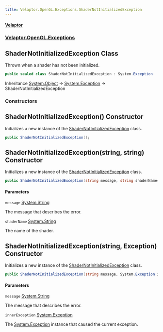 ```yaml
---
title: Velaptor.OpenGL.Exceptions.ShaderNotInitializedException
---
```


#### [Velaptor](Namespaces.md 'Velaptor Namespaces')
### [Velaptor.OpenGL.Exceptions](Velaptor.OpenGL.Exceptions.md 'Velaptor.OpenGL.Exceptions')

## ShaderNotInitializedException Class

Thrown when a shader has not been initialized.

```csharp
public sealed class ShaderNotInitializedException : System.Exception
```

Inheritance [System.Object](https://docs.microsoft.com/en-us/dotnet/api/System.Object 'System.Object') → [System.Exception](https://docs.microsoft.com/en-us/dotnet/api/System.Exception 'System.Exception') → ShaderNotInitializedException
### Constructors

<a name='Velaptor.OpenGL.Exceptions.ShaderNotInitializedException.ShaderNotInitializedException()'></a>

## ShaderNotInitializedException() Constructor

Initializes a new instance of the [ShaderNotInitializedException](Velaptor.OpenGL.Exceptions.ShaderNotInitializedException.md 'Velaptor.OpenGL.Exceptions.ShaderNotInitializedException') class.

```csharp
public ShaderNotInitializedException();
```

<a name='Velaptor.OpenGL.Exceptions.ShaderNotInitializedException.ShaderNotInitializedException(string,string)'></a>

## ShaderNotInitializedException(string, string) Constructor

Initializes a new instance of the [ShaderNotInitializedException](Velaptor.OpenGL.Exceptions.ShaderNotInitializedException.md 'Velaptor.OpenGL.Exceptions.ShaderNotInitializedException') class.

```csharp
public ShaderNotInitializedException(string message, string shaderName="");
```
#### Parameters

<a name='Velaptor.OpenGL.Exceptions.ShaderNotInitializedException.ShaderNotInitializedException(string,string).message'></a>

`message` [System.String](https://docs.microsoft.com/en-us/dotnet/api/System.String 'System.String')

The message that describes the error.

<a name='Velaptor.OpenGL.Exceptions.ShaderNotInitializedException.ShaderNotInitializedException(string,string).shaderName'></a>

`shaderName` [System.String](https://docs.microsoft.com/en-us/dotnet/api/System.String 'System.String')

The name of the shader.

<a name='Velaptor.OpenGL.Exceptions.ShaderNotInitializedException.ShaderNotInitializedException(string,System.Exception)'></a>

## ShaderNotInitializedException(string, Exception) Constructor

Initializes a new instance of the [ShaderNotInitializedException](Velaptor.OpenGL.Exceptions.ShaderNotInitializedException.md 'Velaptor.OpenGL.Exceptions.ShaderNotInitializedException') class.

```csharp
public ShaderNotInitializedException(string message, System.Exception innerException);
```
#### Parameters

<a name='Velaptor.OpenGL.Exceptions.ShaderNotInitializedException.ShaderNotInitializedException(string,System.Exception).message'></a>

`message` [System.String](https://docs.microsoft.com/en-us/dotnet/api/System.String 'System.String')

The message that describes the error.

<a name='Velaptor.OpenGL.Exceptions.ShaderNotInitializedException.ShaderNotInitializedException(string,System.Exception).innerException'></a>

`innerException` [System.Exception](https://docs.microsoft.com/en-us/dotnet/api/System.Exception 'System.Exception')

The [System.Exception](https://docs.microsoft.com/en-us/dotnet/api/System.Exception 'System.Exception') instance that caused the current exception.